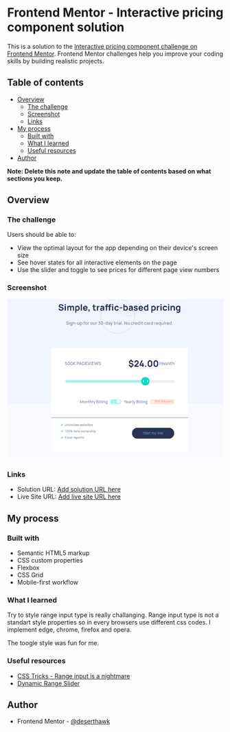 # Frontend Mentor - Interactive pricing component solution

This is a solution to the [Interactive pricing component challenge on Frontend Mentor](https://www.frontendmentor.io/challenges/interactive-pricing-component-t0m8PIyY8). Frontend Mentor challenges help you improve your coding skills by building realistic projects. 

## Table of contents

- [Overview](#overview)
  - [The challenge](#the-challenge)
  - [Screenshot](#screenshot)
  - [Links](#links)
- [My process](#my-process)
  - [Built with](#built-with)
  - [What I learned](#what-i-learned)
  - [Useful resources](#useful-resources)
- [Author](#author)

**Note: Delete this note and update the table of contents based on what sections you keep.**

## Overview

### The challenge

Users should be able to:

- View the optimal layout for the app depending on their device's screen size
- See hover states for all interactive elements on the page
- Use the slider and toggle to see prices for different page view numbers

### Screenshot

![](/images/screenshot.png)

### Links

- Solution URL: [Add solution URL here](https://your-solution-url.com)
- Live Site URL: [Add live site URL here](https://your-live-site-url.com)

## My process

### Built with

- Semantic HTML5 markup
- CSS custom properties
- Flexbox
- CSS Grid
- Mobile-first workflow

### What I learned

Try to style range input type is really challanging. Range input type is not a standart style properties so in every browsers use different css codes. I implement edge, chrome, firefox and opera.

The toogle style was fun for me. 

### Useful resources

- [CSS Tricks - Range input is a nightmare](https://css-tricks.com/sliding-nightmare-understanding-range-input/)
- [Dynamic Range Slider](https://toughengineer.github.io/demo/slider-styler/slider-styler.html) 

## Author

- Frontend Mentor - [@deserthawk](https://www.frontendmentor.io/profile/deserthawk)
